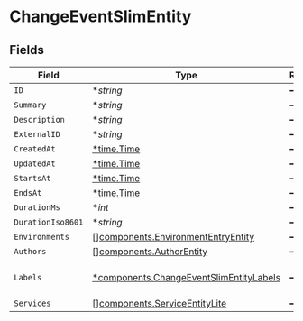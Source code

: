 # ChangeEventSlimEntity


## Fields

| Field                                                                                             | Type                                                                                              | Required                                                                                          | Description                                                                                       |
| ------------------------------------------------------------------------------------------------- | ------------------------------------------------------------------------------------------------- | ------------------------------------------------------------------------------------------------- | ------------------------------------------------------------------------------------------------- |
| `ID`                                                                                              | **string*                                                                                         | :heavy_minus_sign:                                                                                | N/A                                                                                               |
| `Summary`                                                                                         | **string*                                                                                         | :heavy_minus_sign:                                                                                | N/A                                                                                               |
| `Description`                                                                                     | **string*                                                                                         | :heavy_minus_sign:                                                                                | N/A                                                                                               |
| `ExternalID`                                                                                      | **string*                                                                                         | :heavy_minus_sign:                                                                                | N/A                                                                                               |
| `CreatedAt`                                                                                       | [*time.Time](https://pkg.go.dev/time#Time)                                                        | :heavy_minus_sign:                                                                                | N/A                                                                                               |
| `UpdatedAt`                                                                                       | [*time.Time](https://pkg.go.dev/time#Time)                                                        | :heavy_minus_sign:                                                                                | N/A                                                                                               |
| `StartsAt`                                                                                        | [*time.Time](https://pkg.go.dev/time#Time)                                                        | :heavy_minus_sign:                                                                                | N/A                                                                                               |
| `EndsAt`                                                                                          | [*time.Time](https://pkg.go.dev/time#Time)                                                        | :heavy_minus_sign:                                                                                | N/A                                                                                               |
| `DurationMs`                                                                                      | **int*                                                                                            | :heavy_minus_sign:                                                                                | N/A                                                                                               |
| `DurationIso8601`                                                                                 | **string*                                                                                         | :heavy_minus_sign:                                                                                | N/A                                                                                               |
| `Environments`                                                                                    | [][components.EnvironmentEntryEntity](../../models/components/environmententryentity.md)          | :heavy_minus_sign:                                                                                | N/A                                                                                               |
| `Authors`                                                                                         | [][components.AuthorEntity](../../models/components/authorentity.md)                              | :heavy_minus_sign:                                                                                | N/A                                                                                               |
| `Labels`                                                                                          | [*components.ChangeEventSlimEntityLabels](../../models/components/changeeventslimentitylabels.md) | :heavy_minus_sign:                                                                                | An object of label key and values                                                                 |
| `Services`                                                                                        | [][components.ServiceEntityLite](../../models/components/serviceentitylite.md)                    | :heavy_minus_sign:                                                                                | N/A                                                                                               |